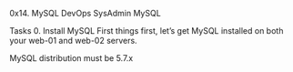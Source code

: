 0x14. MySQL
DevOps
SysAdmin
MySQL

Tasks
	0. Install MySQL
First things first, let’s get MySQL installed on both your web-01 and web-02 servers.

MySQL distribution must be 5.7.x
